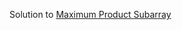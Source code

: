 Solution to [Maximum Product Subarray](https://leetcode.com/problems/maximum-product-subarray/solution/)
